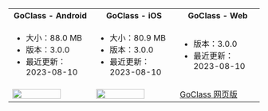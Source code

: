 <table>
  <colgroup>
    <col>
    <col>
    <col>
  </colgroup>
<tbody><tr>
<th>GoClass - <b>Android</b></th>
<th>GoClass - <b>iOS</b></th>
<th>GoClass - <b>Web</b></th>
</tr>
<tr>
<td><ul><li>大小：88.0 MB</li><li>版本：3.0.0</li><li>最近更新：2023-08-10</li></ul></td>
<td><ul><li>大小：80.9 MB</li><li>版本：3.0.0</li><li>最近更新：2023-08-10</li></ul></td>
<td><ul><li>版本：3.0.0</li><li>最近更新：2023-08-10</li></ul></td>
</tr>
<tr>
<td><a href="https://storage.zego.im/GoClass/goclass.apk" title="手机扫码体验，或浏览器点击下载。"><img src="https://zego-platform-growth.oss-cn-shanghai.aliyuncs.com/official-website/zego/experience-app/img_vocational_app_android.png" width="80%"></a></td>
<td><a href="https://apps.apple.com/cn/app/go%E8%AF%BE%E5%A0%82/id6452721710" target="_blank" title="手机扫码体验，或浏览器点击下载。"><img src="https://zego-platform-growth.oss-cn-shanghai.aliyuncs.com/official-website/zego/experience-app/img_vocational_app_ios%402x.png" width="80%"></a></td>
<td><a href="https://goclass.zego.im/#/login" class="md-btn-primary important" target="_blank" title="点击按钮，打开网页。"><span class="text">GoClass 网页版</span></a></td>
</tr>
</tbody></table>










